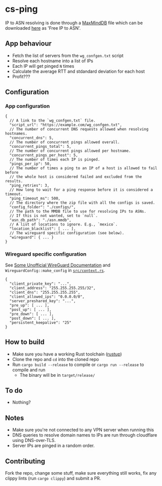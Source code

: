 # cs-ping

IP to ASN resolving is done through a [MaxMindDB](https://maxmind.github.io/MaxMind-DB/) file which can be downloaded [here](https://ipinfo.io/account/data-downloads) as 'Free IP to ASN'.

## App behaviour

- Fetch the list of servers from the `wg_confgen.txt` script
- Resolve each hostname into a list of IPs
- Each IP will get pinged `N` times
- Calculate the average RTT and stdandard deviation for each host
- Profit???

## Configuration

### App configuration

```jsonc
{
  // A link to the `wg_confgen.txt` file.
  "script_url": "https://example.com/wg_confgen.txt",
  // The number of concurrent DNS requests allowed when resolving hostnames.
  "concurrent_dns": 5,
  // The number of concurrent pings allowed overall.
  "concurrent_pings_total": 5,
  // The number of concurrent pings allowed per hostname.
  "concurrent_pings_per_host": 5,
  // The number of times each IP is pinged.
  "pings_per_ip": 50,
  // The number of times a ping to an IP of a host is allowed to fail before
  // the whole host is considered failed and excluded from the results.
  "ping_retries": 3,
  // How long to wait for a ping response before it is considered a timeout.
  "ping_timeout_ms": 500,
  // The directory where the zip file with all the configs is saved.
  "config_folder": "./configs/",
  // The path to the MMDB file to use for resolving IPs to ASNs.
  // If this is not wanted, set to `null`.
  "asn_db_path": "./asn.mmdb",
  // A list of locations to ignore. E.g., `mexico`.
  "location_blacklist": [ ... ],
  // The wireguard specific configuration (see below).
  "wireguard": { ... }
}
```

### Wireguard specific configuration

See [Some Unofficial WireGuard Documentation](https://github.com/pirate/wireguard-docs/blob/master/README.md#config-reference) and `WireguardConfig::make_config` in [`src/context.rs`](src/context.rs).

```jsonc
{
  "client_private_key": "...",
  "client_address": "255.255.255.255/32",
  "client_dns": "255.255.255.255",
  "client_allowed_ips": "0.0.0.0/0",
  "server_preshared_key": "...",
  "pre_up": [ ... ],
  "post_up": [ ... ],
  "pre_down": [ ... ],
  "post_down": [ ... ],
  "persistent_keepalive": "25"
}
```

## How to build

- Make sure you have a working Rust toolchain ([rustup](https://rustup.rs/))
- Clone the repo and `cd` into the cloned repo
- Run `cargo build --release` to compile or `cargo run --release` to compile and run
  - The binary will be in `target/release/`

## To do

- Nothing?

## Notes

- Make sure you're not connected to any VPN server when running this
- DNS queries to resolve domain names to IPs are run through cloudflare using DNS-over-TLS.
- Server IPs are pinged in a random order.

## Contributing

Fork the repo, change some stuff, make sure everything still works, fix any clippy lints (run `cargo clippy`) and submit a PR.
